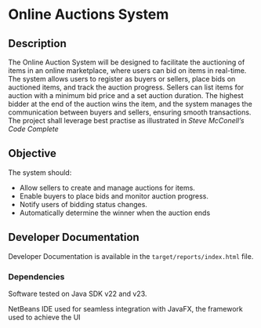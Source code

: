 # Online Auctions System

## Description

The Online Auction System will be designed to facilitate the auctioning of items in an online marketplace, where users can bid on items in real-time. The system allows users to register as buyers or sellers, place bids on auctioned items, and track the auction progress. Sellers can list items for auction with a minimum bid price and a set auction duration. The highest bidder at the end of the auction wins the item, and the system manages the communication between buyers and sellers, ensuring smooth transactions. The project shall leverage best practise as illustrated in *Steve McConell’s Code Complete*

## Objective

The system should:
- Allow sellers to create and manage auctions for items.
- Enable buyers to place bids and monitor auction progress.
- Notify users of bidding status changes.
- Automatically determine the winner when the auction ends

## Developer Documentation

Developer Documentation is available in the `target/reports/index.html` file.

### Dependencies

Software tested on Java SDK v22 and v23.

NetBeans IDE used for seamless integration with JavaFX, the framework used to achieve the UI


